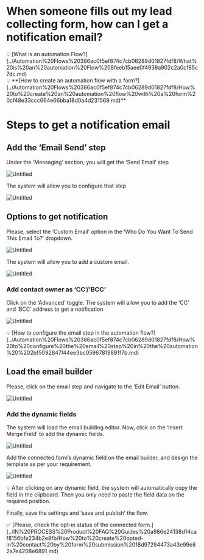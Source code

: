 # When someone fills out my lead collecting form, how can I get a notification email?

<aside>
💡 [What is an automation Flow?](../Automation%20Flows%20386ac0f5ef874c7cb06289d01827fdf8/What%20is%20an%20automation%20Flow%208feeb15aee0f4939a902c2a0cf85c7dc.md)

</aside>

<aside>
💡 **[How to create an automation flow with a form?](../Automation%20Flows%20386ac0f5ef874c7cb06289d01827fdf8/How%20to%20create%20an%20automation%20flow%20with%20a%20form%20cf48e33ccc664e66bba18d0a4d231569.md)**

</aside>

# Steps to get a notification email

## Add the ‘Email Send’ step

Under the ‘Messaging’ section, you will get the ‘Send Email’ step

![Untitled](../IN%20PROCESS%20Product%20FAQ%20Guides%20a986e24138d14caf8156bfe234b2e8fb/How%20to%20create%20an%20email%20template%2051083ee179e24e49a64c603e7355c70e/Untitled.png)

The system will allow you to configure that step

![Untitled](../IN%20PROCESS%20Product%20FAQ%20Guides%20a986e24138d14caf8156bfe234b2e8fb/How%20to%20send%20notification%20to%20user%20with%20submitted%20fo%208ad23d2bf5b04f8f8fe10896a411ea88/Untitled.png)

## Options to get notification

Please, select the ‘Custom Email’ option in the ‘Who Do You Want To Send This Email To?’ dropdown.

![Untitled](When%20someone%20fills%20out%20my%20lead%20collecting%20form,%20ho%20d80eeaf3c2c74cf79c593b996106603b/Untitled.png)

The system will allow you to add a custom email.

![Untitled](When%20someone%20fills%20out%20my%20lead%20collecting%20form,%20ho%20d80eeaf3c2c74cf79c593b996106603b/Untitled%201.png)

### Add contact owner as ‘CC’/’BCC’

Click on the ‘Advanced’ toggle. The system will allow you to add the ‘CC’ and ‘BCC’ address to get a notification

![Untitled](When%20someone%20fills%20out%20my%20lead%20collecting%20form,%20ho%20d80eeaf3c2c74cf79c593b996106603b/Untitled%202.png)

<aside>
💡 [How to configure the email step in the automation flow?](../Automation%20Flows%20386ac0f5ef874c7cb06289d01827fdf8/How%20to%20configure%20the%20email%20step%20in%20the%20automation%20%202bf5092847f44ee3bc05967819891f7b.md)

</aside>

 

## Load the email builder

Please, click on the email step and navigate to the ‘Edit Email’ button.

![Untitled](../IN%20PROCESS%20Product%20FAQ%20Guides%20a986e24138d14caf8156bfe234b2e8fb/How%20to%20send%20notification%20to%20user%20with%20submitted%20fo%208ad23d2bf5b04f8f8fe10896a411ea88/Untitled%201.png)

### Add the dynamic fields

The system will load the email building editor. Now, click on the ‘Insert Merge Field’ to add the dynamic fields.

![Untitled](../IN%20PROCESS%20Product%20FAQ%20Guides%20a986e24138d14caf8156bfe234b2e8fb/How%20to%20send%20notification%20to%20user%20with%20submitted%20fo%208ad23d2bf5b04f8f8fe10896a411ea88/Untitled%202.png)

Add the connected form’s dynamic field on the email builder, and design the template as per your requirement.

![Untitled](../IN%20PROCESS%20Product%20FAQ%20Guides%20a986e24138d14caf8156bfe234b2e8fb/How%20to%20send%20notification%20to%20user%20with%20submitted%20fo%208ad23d2bf5b04f8f8fe10896a411ea88/Untitled%203.png)

<aside>
💡 After clicking on any dynamic field, the system will automatically copy the field in the clipboard. Then you only need to paste the field data on the required position.

</aside>

Finally, save the settings and ‘save and publish’ the flow.

<aside>
✅ [Please, check the opt-in status of the connected form.](../IN%20PROCESS%20Product%20FAQ%20Guides%20a986e24138d14caf8156bfe234b2e8fb/How%20to%20create%20opted-in%20contact%20by%20form%20submission%2018d97294473a43e99e82a7e4208e6891.md)

</aside>